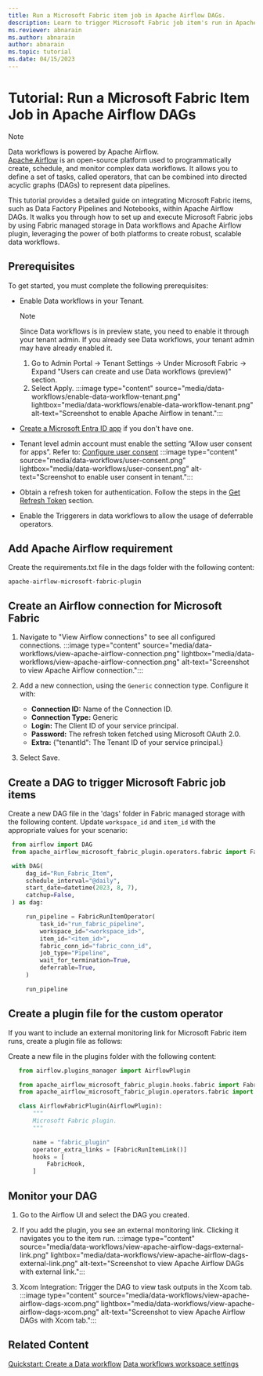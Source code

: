 ```yaml
---
title: Run a Microsoft Fabric item job in Apache Airflow DAGs.
description: Learn to trigger Microsoft Fabric job item's run in Apache Airflow DAGs.
ms.reviewer: abnarain
ms.author: abnarain
author: abnarain
ms.topic: tutorial
ms.date: 04/15/2023
---
```


# Tutorial: Run a Microsoft Fabric Item Job in Apache Airflow DAGs

> [!NOTE]
> Data workflows is powered by Apache Airflow. </br> [Apache Airflow](https://airflow.apache.org/) is an open-source platform used to programmatically create, schedule, and monitor complex data workflows. It allows you to define a set of tasks, called operators, that can be combined into directed acyclic graphs (DAGs) to represent data pipelines.

This tutorial provides a detailed guide on integrating Microsoft Fabric items, such as Data Factory Pipelines and Notebooks, within Apache Airflow DAGs. It walks you through how to set up and execute Microsoft Fabric jobs by using Fabric managed storage in Data workflows and Apache Airflow plugin, leveraging the power of both platforms to create robust, scalable data workflows.

## Prerequisites

To get started, you must complete the following prerequisites:

- Enable Data workflows in your Tenant.

  > [!NOTE]
  > Since Data workflows is in preview state, you need to enable it through your tenant admin. If you already see Data workflows, your tenant admin may have already enabled it.

  1. Go to Admin Portal -> Tenant Settings -> Under Microsoft Fabric -> Expand "Users can create and use Data workflows (preview)" section.
  2. Select Apply.
  :::image type="content" source="media/data-workflows/enable-data-workflow-tenant.png" lightbox="media/data-workflows/enable-data-workflow-tenant.png" alt-text="Screenshot to enable Apache Airflow in tenant.":::

- [Create a Microsoft Entra ID app](/azure/active-directory/develop/quickstart-register-app) if you don't have one.

- Tenant level admin account must enable the setting “Allow user consent for apps”. Refer to: [Configure user consent](https://learn.microsoft.com/entra/identity/enterprise-apps/configure-user-consent?pivots=portal)
  :::image type="content" source="media/data-workflows/user-consent.png" lightbox="media/data-workflows/user-consent.png" alt-text="Screenshot to enable user consent in tenant.":::

- Obtain a refresh token for authentication. Follow the steps in the [Get Refresh Token](/entra/identity-platform/v2-oauth2-auth-code-flow#refresh-the-access-token) section.

- Enable the Triggerers in data workflows to allow the usage of deferrable operators. 

 
## Add Apache Airflow requirement

Create the requirements.txt file in the dags folder with the following content:   
```plaintext
apache-airflow-microsoft-fabric-plugin
```

## Create an Airflow connection for Microsoft Fabric

1. Navigate to "View Airflow connections" to see all configured connections.
   :::image type="content" source="media/data-workflows/view-apache-airflow-connection.png" lightbox="media/data-workflows/view-apache-airflow-connection.png" alt-text="Screenshot to view Apache Airflow connection.":::

2. Add a new connection, using the `Generic` connection type. Configure it with:
    * <strong>Connection ID:</strong> Name of the Connection ID.
    * <strong>Connection Type:</strong> Generic
    * <strong>Login:</strong> The Client ID of your service principal.
    * <strong>Password:</strong> The refresh token fetched using Microsoft OAuth 2.0.
    * <strong>Extra:</strong> {"tenantId": The Tenant ID of your service principal.}

3. Select Save.

## Create a DAG to trigger Microsoft Fabric job items

Create a new DAG file in the 'dags' folder in Fabric managed storage with the following content. Update `workspace_id` and `item_id` with the appropriate values for your scenario:

 ```python
  from airflow import DAG
  from apache_airflow_microsoft_fabric_plugin.operators.fabric import FabricRunItemOperator

  with DAG(
      dag_id="Run_Fabric_Item",
      schedule_interval="@daily",
      start_date=datetime(2023, 8, 7),
      catchup=False,
  ) as dag:

      run_pipeline = FabricRunItemOperator(
          task_id="run_fabric_pipeline",
          workspace_id="<workspace_id>",
          item_id="<item_id>",
          fabric_conn_id="fabric_conn_id",
          job_type="Pipeline",
          wait_for_termination=True,
          deferrable=True,
      )

      run_pipeline
```

## Create a plugin file for the custom operator

If you want to include an external monitoring link for Microsoft Fabric item runs, create a plugin file as follows:

Create a new file in the plugins folder with the following content:
```python
   from airflow.plugins_manager import AirflowPlugin

   from apache_airflow_microsoft_fabric_plugin.hooks.fabric import FabricHook
   from apache_airflow_microsoft_fabric_plugin.operators.fabric import FabricRunItemLink

   class AirflowFabricPlugin(AirflowPlugin):
       """
       Microsoft Fabric plugin.
       """

       name = "fabric_plugin"
       operator_extra_links = [FabricRunItemLink()]
       hooks = [
           FabricHook,
       ]
```

## Monitor your DAG

1. Go to the Airflow UI and select the DAG you created.

2. If you add the plugin, you see an external monitoring link. Clicking it navigates you to the item run.
   :::image type="content" source="media/data-workflows/view-apache-airflow-dags-external-link.png" lightbox="media/data-workflows/view-apache-airflow-dags-external-link.png" alt-text="Screenshot to view Apache Airflow DAGs with external link."::: 

3. Xcom Integration: Trigger the DAG to view task outputs in the Xcom tab.
   :::image type="content" source="media/data-workflows/view-apache-airflow-dags-xcom.png" lightbox="media/data-workflows/view-apache-airflow-dags-xcom.png" alt-text="Screenshot to view Apache Airflow DAGs with Xcom tab.":::

## Related Content

[Quickstart: Create a Data workflow](../data-factory/create-data-workflows.md)
[Data workflows workspace settings](../data-factory/data-workflows-workspace-settings.md)